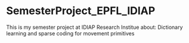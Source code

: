 # SemesterProject_EPFL_IDIAP
This is my semester project at IDIAP Research Institue about: Dictionary learning and sparse coding for movement primitives
